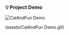 ### 💡 Project Demo


![CalAndFun Demo](https://github.com/user-attachments/assets/de7a9402-bf51-494d-9873-2b3a11aad9b6)


(assets/CalAndFun Demo.gif)
